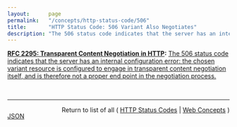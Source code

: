 ```yaml
---
layout:      page
permalink:   "/concepts/http-status-code/506"
title:       "HTTP Status Code: 506 Variant Also Negotiates"
description: "The 506 status code indicates that the server has an internal configuration error: the chosen variant resource is configured to engage in transparent content negotiation itself, and is therefore not a proper end point in the negotiation process."
---
```


**[RFC 2295: Transparent Content Negotiation in HTTP](/specs/IETF/RFC/2295 "HTTP allows web site authors to put multiple versions of the same information under a single URL. Transparent content negotiation is an extensible negotiation mechanism, layered on top of HTTP, for automatically selecting the best version when the URL is accessed. This enables the smooth deployment of new web data formats and markup tags."):** [The 506 status code indicates that the server has an internal configuration error: the chosen variant resource is configured to engage in transparent content negotiation itself, and is therefore not a proper end point in the negotiation process.](http://tools.ietf.org/html/rfc7725#section-3 "Read documentation for HTTP Status Code &#34;506&#34;")

<br/>
<hr/>

<p style="float : left"><a href="./506.json" title="JSON representing this particular Web Concept value">JSON</a></p>
<p style="text-align: right">Return to list of all ( <a href="../http-status-codes">HTTP Status Codes</a> | <a href="../">Web Concepts</a> )</p>
